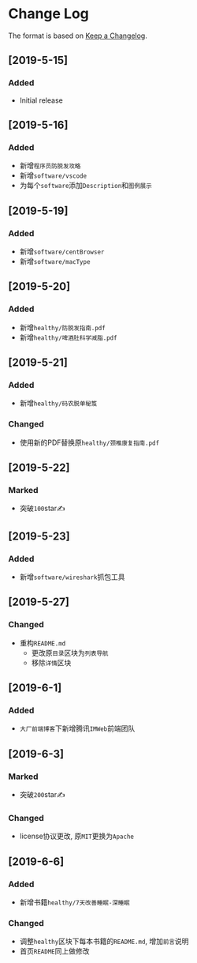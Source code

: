 # Change Log

The format is based on [Keep a Changelog](http://keepachangelog.com/).

## [2019-5-15]

### Added

- Initial release

## [2019-5-16]

### Added

- 新增`程序员防脱发攻略`
- 新增`software/vscode`
- 为每个`software`添加`Description`和`图例展示`

## [2019-5-19]

### Added

- 新增`software/centBrowser`
- 新增`software/macType`

## [2019-5-20]

### Added

- 新增`healthy/防脱发指南.pdf`
- 新增`healthy/啤酒肚科学减脂.pdf`

## [2019-5-21]

### Added

- 新增`healthy/码农脱单秘笈`

### Changed

- 使用新的PDF替换原`healthy/颈椎康复指南.pdf`

## [2019-5-22]

### Marked

- 突破`100`star✍

## [2019-5-23]

### Added

- 新增`software/wireshark`抓包工具

## [2019-5-27]

### Changed

- 重构`README.md`
  - 更改原`目录`区块为`列表导航`
  - 移除`详情`区块

## [2019-6-1]

### Added

- `大厂前端博客`下新增腾讯`IMWeb`前端团队

## [2019-6-3]

### Marked

- 突破`200`star✍

### Changed

- license协议更改, 原`MIT`更换为`Apache`

## [2019-6-6]

### Added

- 新增书籍`healthy/7天改善睡眠-深睡眠`

### Changed

- 调整`healthy`区块下每本书籍的`README.md`, 增加`前言`说明
- 首页`README`同上做修改